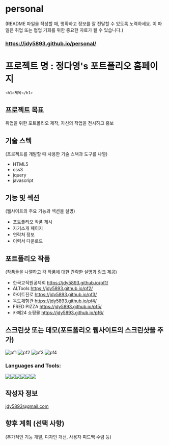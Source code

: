 # personal
(README 파일을 작성할 때, 명확하고 정보를 잘 전달할 수 있도록 노력하세요. 이 파일은 취업 또는 협업 기회를 위한 중요한 자료가 될 수 있습니다.)
### https://jdy5893.github.io/personal/
# 프로젝트 명 : 정다영's 포트폴리오 홈페이지
```bash
<h1>제목</h1>
```
## 프로젝트 목표
취업을 위한 포트폴리오 제작, 자신의 작업을 전시하고 홍보

## 기술 스텍
(프로젝트를 개발할 때 사용한 기술 스택과 도구를 나열)
- HTML5
- css3
- jquery
- javascript

## 기능 및 섹션
(웹사이트의 주요 기능과 섹션을 설명)

- 포트폴리오 작품 게시
- 자기소개 페이지
- 연락처 정보
- 이력서 다운로드 

## 포트폴리오 작품
(작품들을 나열하고 각 작품에 대한 간략한 설명과 링크 제공)
- 한국교직원공제회 https://jdy5893.github.io/pf1/
- ALTools https://jdy5893.github.io/pf2/
- 하이트진로 https://jdy5893.github.io/pf3/
- 독도체험관 https://jdy5893.github.io/pf4/
- FRED PIZZA https://jdy5893.github.io/pf5/
- 카페24 쇼핑몰 https://jdy5893.github.io/pf6/

## 스크린샷 또는 데모(포트폴리오 웹사이트의 스크린샷을 추가)
![pf1](https://github.com/user-attachments/assets/5de4ef38-d376-48e0-a5f9-90cba798b7fc)
![pf2](https://github.com/user-attachments/assets/c8c5c70c-3f5f-4e5e-a843-8a04a6230a7a)
![pf3](https://github.com/user-attachments/assets/cef06492-e94d-4b59-a9fc-35ec74ec3d26)
![pf4](https://github.com/user-attachments/assets/227f8bc3-0dc3-461a-8150-bf52906194f6)



<h3 align="left">Languages and Tools:</h3>
<p align="left" style="white-space: pre-line; display: flex;">
    <img src="https://img.shields.io/badge/HTML5-E34F26?style=for-the-badge&logo=html5&logoColor=white" />
    <img src="https://img.shields.io/badge/CSS3-1572B6?style=for-the-badge&logo=css3&logoColor=white"/> 
    <img src="https://img.shields.io/badge/JavaScript-F7DF1E?style=for-the-badge&logo=JavaScript&logoColor=white"/> 
    <img src="https://img.shields.io/badge/Sass-CC6699?style=for-the-badge&logo=sass&logoColor=white"/> 
    <img src="https://img.shields.io/badge/Vue.js-35495E?style=for-the-badge&logo=vue.js&logoColor=4FC08D"/>
    <img src="https://img.shields.io/badge/jQuery-0769AD?style=for-the-badge&logo=jquery&logoColor=white"/>
</p>




## 작성자 정보
jdy5893@gmail.com

## 향후 계획 (선택 사항)
(추가적인 기능 개발, 디자인 개선, 사용자 피드백 수렴 등)
